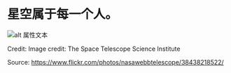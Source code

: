 # 星空属于每一个人。

![alt 属性文本](assets/images/jwst_science_themes.jpeg)

Credit: Image credit: The Space Telescope Science Institute

Source: https://www.flickr.com/photos/nasawebbtelescope/38438218522/
